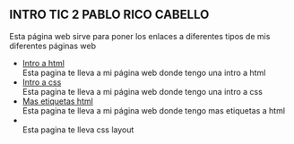 <!DOCTYPE html>
<html lang="en">
<head>
	<meta charset="UTF-8">
	<meta name="viewport" content="width=device-width, initial-scale=1.0">
	<title>Intro tic PabloRicoCabello</title>
</head>
<body>
<h2>INTRO TIC 2 PABLO RICO CABELLO</h2>
Esta página web sirve para poner los enlaces a diferentes tipos de mis diferentes páginas web<br>
<ul>
	<li><a href="http://www.alumnadogah.com/alu16">Intro a html</a><br></li>
	Esta pagina te lleva a mi página web donde tengo una intro a html
	<li><a href="http://www.alumnadogah.com/alu16/intro_css">Intro a css</a></li>
	Esta pagina te lleva a mi página web donde tengo una intro a css
	<li><a href="http://www.alumnadogah.com/alu16/mas_etiquetas_html">Mas etiquetas html</a></li>
	Esta pagina te lleva a mi página web donde tengo mas etiquetas a html
	<li><a href="http://www.alumnadogah.com/alu16/css_layout"></a></li>
	Esta pagina te lleva  css layout
</ul>	


</body>
</html>
